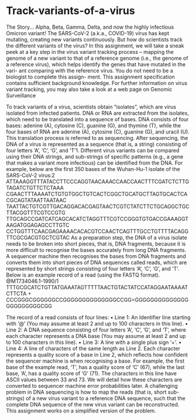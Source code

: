 # Track-variants-of-a-virus

The Story...
Alpha, Beta, Gamma, Delta, and now the highly infectious Omicron variant! The SARS-CoV-2 (a.k.a., COVID-19) virus has kept mutating, creating new variants continuously. But how do scientists track the different variants of the virus? In this assignment, we will take a sneak peek at a key step in the virus variant tracking process – mapping the genome of a new variant to that of a reference genome (i.e., the genome of a reference virus), which helps identify the genes that have mutated in the vari- ant comparing with the reference virus. You do not need to be a biologist to complete this assign- ment. This assignment specification contains sufficient background knowledge. For further information on virus variant tracking, you may also take a look at a web page on Genomic Surveillance

To track variants of a virus, scientists obtain “isolates”, which are virus isolated from infected patients. DNA or RNA are extracted from the isolates, which need to be translated into a sequence of bases. DNA consists of four bases: adenine (A), cytosine (C), guanine (G), and thymine (T), while the four bases of RNA are adenine (A), cytosine (C), guanine (G), and uracil (U). This translation process is referred to as sequencing. After sequencing, the DNA of a virus is represented as a sequence (that is, a string) consisting of four letters ‘A’, ‘C’, ‘G’, and ‘T’1. Different virus variants can be compared using their DNA strings, and sub-strings of specific patterns (e.g., a gene that makes a variant more infectious) can be identified from the DNA. For example, below are the first 350 bases of the Wuhan-Hu-1 isolate of the SARS-CoV-2 virus:2
ATTAAAGGTTTATACCTTCCCAGGTAACAAACCAACCAACTTTCGATCTCTTGTAGATCTGTTCTCTAAA
CGAACTTTAAAATCTGTGTGGCTGTCACTCGGCTGCATGCTTAGTGCACTCACGCAGTATAATTAATAAC
TAATTACTGTCGTTGACAGGACACGAGTAACTCGTCTATCTTCTGCAGGCTGCTTACGGTTTCGTCCGTG
TTGCAGCCGATCATCAGCACATCTAGGTTTCGTCCGGGTGTGACCGAAAGGTAAGATGGAGAGCCTTGTC
CCTGGTTTCAACGAGAAAACACACGTCCAACTCAGTTTGCCTGTTTTACAGGTTCGCGACGTGCTCGTAC
As a preparation step, the DNA of a virus isolate needs to be broken into short pieces, that is, DNA fragments, because it is more difficult to recognise the bases accurately from long DNA fragments. A sequencer machine then recognises the bases from DNA fragments and converts them into short pieces of DNA sequences called reads, which are represented by short strings consisting of four letters ‘A’, ‘C’, ‘G’, and ‘T’. Below is an example record of a read (using the FASTQ format).
@MT734046.1-1990/1
TTTGCGCATCTGTTATGAAATAGTTTTTAACTGTACTATCCATAGGAATAAAATCTTCTA
+
CCCGGGCGGGGGGCCGGGGGGGGGGGGGGCCGG=GGGGGGGGGGGGGGGGGGGGGGGCGG

The record of a read consists of four lines:
• Line 1: An Identifier line starting with ‘@’ (You may assume at least 2 and up to 100 characters in this line).
• Line 2: A DNA sequence consisting of four letters ‘A’, ‘C’, ‘G’, and ‘T’, where each character represents a DNA base (You may assume at least 2 and up to 100 characters in this line).
• Line 3: A line with a single plus sign ‘+’.
• Line 4: A line of characters of the same length as Line 2. Each character represents a quality score of a base in Line 2, which reflects how confident the sequencer machine is when recognising a base. For example, the first base of the example read, ‘T’, has a quality score of ‘C’ (67), while the last base, ‘A’, has a quality score of ‘G’ (71). The characters in this line have ASCII values between 33 and 73. We will detail how these characters are converted to sequencer machine error probabilities later.
A challenging problem in DNA sequencing is how to map the reads (that is, short sub-strings) of a new virus variant to a reference DNA sequence, such that the complete DNA sequence of the new virus variant can be reconstructed. This assignment works on a simplified version of the problem.
